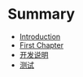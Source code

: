 # Summary

* [Introduction](README.md)
* [First Chapter](chapter1.md)
* [开发说明](kai-fa-shuo-ming.md)
* [测试](ce-shi.md)

